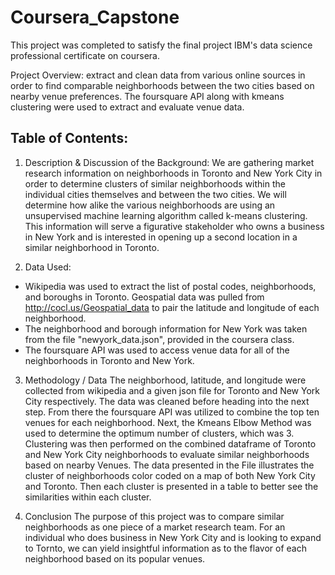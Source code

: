# Coursera_Capstone
This project was completed to satisfy the final project IBM's data science professional certificate on coursera.

Project Overview: extract and clean data from various online sources in order to find comparable neighborhoods between the two cities based on nearby venue preferences. The foursquare API along with kmeans clustering were used to extract and evaluate venue data.


Table of Contents: 
-----------------
1. Description & Discussion of the Background: We are gathering market research information on neighborhoods in Toronto and New York City in order to determine clusters of similar neighborhoods within the individual cities themselves and between the two cities. We will determine how alike the various neighborhoods are using an unsupervised machine learning algorithm called k-means clustering. This information will serve a figurative stakeholder who owns a business in New York and is interested in opening up a second location in a similar neighborhood in Toronto.

2. Data Used: 
- Wikipedia was used to extract the list of postal codes, neighborhoods, and boroughs in Toronto. Geospatial data was pulled from http://cocl.us/Geospatial_data to pair the latitude and longitude of each neighborhood.
- The neighborhood and borough information for New York was taken from the file "newyork_data.json", provided in the coursera class.
- The foursquare API was used to access venue data for all of the neighborhoods in Toronto and New York.

3. Methodology / Data
The neighborhood, latitude, and longitude were collected from wikipedia and a given json file for Toronto and New York City respectively. The data was cleaned before heading into the next step. From there the foursquare API was utilized to combine the top ten venues for each neighborhood. Next, the Kmeans Elbow Method was used to determine the optimum number of clusters, which was 3. Clustering was then performed on the combined dataframe of Toronto and New York City neighborhoods to evaluate similar neighborhoods based on nearby Venues. The data presented in the File illustrates the cluster of neighborhoods color coded on a map of both New York City and Toronto. Then each cluster is presented in a table to better see the similarities within each cluster. 

4. Conclusion
The purpose of this project was to compare similar neighborhoods as one piece of a market research team. For an individual who does business in New York City and is looking to expand to Tornto, we can yield insightful information as to the flavor of each neighborhood based on its popular venues. 
